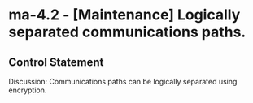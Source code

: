 # ma-4.2 - \[Maintenance\] Logically separated communications paths.

## Control Statement

Discussion: Communications paths can be logically separated using encryption.
